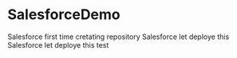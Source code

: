 # SalesforceDemo
Salesforce first time cretating repository
Salesforce let deploye this
Salesforce let deploye this test